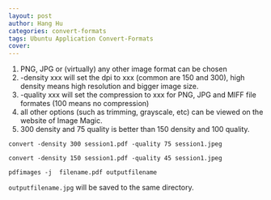 ```yaml
---
layout: post
author: Hang Hu
categories: convert-formats
tags: Ubuntu Application Convert-Formats 
cover: 
---
```


1. PNG, JPG or (virtually) any other image format can be chosen
2. -density xxx will set the dpi to xxx (common are 150 and 300), high density means high resolution and bigger image size. 
3. -quality xxx will set the compression to xxx for PNG, JPG and MIFF file formates (100 means no compression)
4.  all other options (such as trimming, grayscale, etc) can be viewed on the website of Image Magic.
5. 300 density  and 75 quality is better than 150 density and 100 quality.

```
convert -density 300 session1.pdf -quality 75 session1.jpeg
```

```
convert -density 150 session1.pdf -quality 45 session1.jpeg
```


```
pdfimages -j  filename.pdf outputfilename
```

`outputfilename.jpg` will be saved to the same directory.